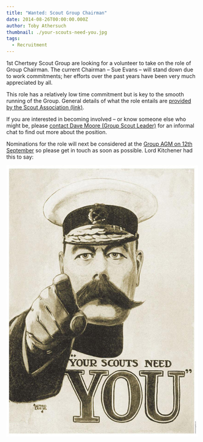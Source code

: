 ```yaml
---
title: "Wanted: Scout Group Chairman"
date: 2014-08-26T00:00:00.000Z
author: Toby Athersuch
thumbnail: ./your-scouts-need-you.jpg
tags:
  - Recruitment
---
```


1st Chertsey Scout Group are looking for a volunteer to take on the role of Group Chairman. The current Chairman – Sue Evans – will stand down due to work commitments; her efforts over the past years have been very much appreciated by all.

This role has a relatively low time commitment but is key to the smooth running of the Group. General details of what the role entails are [provided by the Scout Association (link)](https://www.scouts.org.uk/).

If you are interested in becoming involved – or know someone else who might be, please [contact Dave Moore (Group Scout Leader)]({{websiteUrl}}/contact/) for an informal chat to find out more about the position.

Nominations for the role will next be considered at the [Group AGM on 12th September]({{websiteUrl}}/event/scout-group-agm/) so please get in touch as soon as possible. Lord Kitchener had this to say:

![Your Scouts need YOU](./your-scouts-need-you.jpg)
